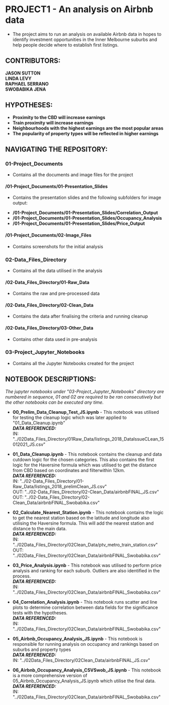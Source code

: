 # PROJECT1 - An analysis on Airbnb data
* The project aims to run an analysis on available Airbnb data in hopes to identify investment opportunities in the Inner Melbourne suburbs and help people decide where to establish first listings.


## CONTRIBUTORS:
**JASON SUTTON**<br>
**LINDA LEVY**<br>
**RAPHAEL SERRANO**<br>
**SWOBABIKA JENA**<br>


## HYPOTHESES:
* **Proximity to the CBD will increase earnings**
* **Train proximity will increase earnings**
* **Neighbourhoods with the highest earnings are the most popular areas**
* **The popularity of property types will be reflected in higher earnings**


## NAVIGATING THE REPOSITORY:

### 01-Project_Documents
* Contains all the documents and image files for the project
#### /01-Project_Documents/01-Presentation_Slides
+ Contains the presentation slides and the following subfolders for image output:
- **/01-Project_Documents/01-Presentation_Slides/Correlation_Output**
- **/01-Project_Documents/01-Presentation_Slides/Occupancy_Analysis**
- **/01-Project_Documents/01-Presentation_Slides/Price_Output**
#### /01-Project_Documents/02-Image_Files
* Contains screenshots for the initial analysis

### 02-Data_Files_Directory
* Contains all the data utilised in the analysis
#### /02-Data_Files_Directory/01-Raw_Data
* Contains the raw and pre-processed data
#### /02-Data_Files_Directory/02-Clean_Data
* Contains the data after finalising the criteria and running cleanup
#### /02-Data_Files_Directory/03-Other_Data
* Contains other data used in pre-analysis

### 03-Project_Jupyter_Notebooks
* Contains all the Jupyter Notebooks created for the project


## NOTEBOOK DESCRIPTIONS:
*The jupyter notebooks under "03-Project_Jupyter_Notebooks" directory are numbered in sequence, 01 and 02 are required to be ran consecutively but the other notebooks can be executed any time.*

* **00_Prelim_Data_Cleanup_Test_JS.ipynb** - This notebook was utilised for testing the cleanup logic which was later applied to "01_Data_Cleanup.ipynb"<br>
***DATA REFERENCED:***<br>
IN: "../02Data_Files_Directory/01Raw_Data/listings_2018_DataIssueCLean_15012021_JS.csv"

* **01_Data_Cleanup.ipynb** - This notebook contains the cleanup and data cutdown logic for the chosen categories. This also contains the first logic for the Haversine formula which was utilised to get the distance from CBD based on coordinates and filterwithin 12km.<br>
***DATA REFERENCED:***<br>
IN: "../02-Data_Files_Directory/01-Raw_Data/listings_2018_prelimClean_JS.csv"<br>
OUT: "../02-Data_Files_Directory/02-Clean_Data/airbnbFINAL_JS.csv"<br>
OUT: "../02-Data_Files_Directory/02-Clean_Data/airbnbFINAL_Swobabika.csv"<br>


* **02_Calculate_Nearest_Station.ipynb** - This notebook contains the logic to get the nearest station based on the latitude and longitude also utilising the Haversine formula. This will add the nearest station and distance to the main data. <br>
***DATA REFERENCED:***<br>
IN: "../02Data_Files_Directory/02Clean_Data/ptv_metro_train_station.csv"<br>
OUT: "../02Data_Files_Directory/02Clean_Data/airbnbFINAL_Swobabika.csv"

* **03_Price_Analysis.ipynb** - This notebook was utilised to perform price analysis and ranking for each suburb. Outliers are also identified in the process.<br>
***DATA REFERENCED:***<br>
IN: "../02Data_Files_Directory/02Clean_Data/airbnbFINAL_Swobabika.csv"

* **04_Correlation_Analysis.ipynb** - This notebook runs scatter and line plots to determine correlation between data fields for the significance tests with the hypotheses.<br>
***DATA REFERENCED:***<br>
IN: "../02Data_Files_Directory/02Clean_Data/airbnbFINAL_Swobabika.csv"

* **05_Airbnb_Occupancy_Analysis_JS.ipynb** - This notebook is responsible for running analysis on occupancy and rankings based on suburbs and property types<br>
***DATA REFERENCED:***<br>
IN: "../02Data_Files_Directory/02Clean_Data/airbnbFINAL_JS.csv"

* **06_Airbnb_Occupancy_Analysis_CSVSwob_JS.ipynb** - This notebook is a more comprehensive version of 05_Airbnb_Occupancy_Analysis_JS.ipynb which utilise the final data. <br>
***DATA REFERENCED:***<br>
IN: "../02Data_Files_Directory/02Clean_Data/airbnbFINAL_Swobabika.csv"

